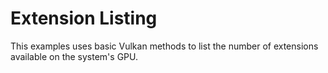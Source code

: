 # Extension Listing

This examples uses basic Vulkan methods to list the number of extensions 
available on the system's GPU.